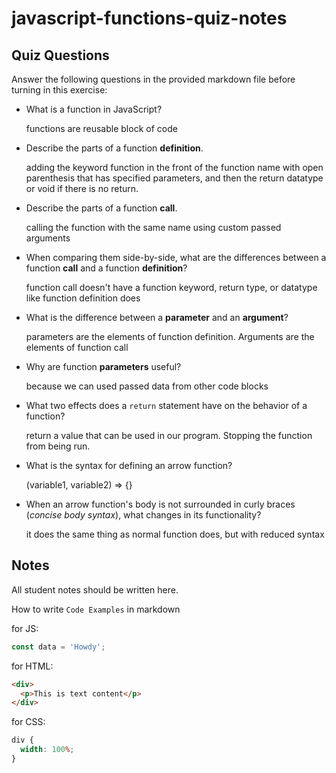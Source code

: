 # javascript-functions-quiz-notes

## Quiz Questions

Answer the following questions in the provided markdown file before turning in this exercise:

- What is a function in JavaScript?

  functions are reusable block of code

- Describe the parts of a function **definition**.

  adding the keyword function in the front of the function name with open parenthesis that has specified parameters, and
  then the return datatype or void if there is no return.

- Describe the parts of a function **call**.

  calling the function with the same name using custom passed arguments

- When comparing them side-by-side, what are the differences between a function **call** and a function **definition**?

  function call doesn't have a function keyword, return type, or datatype like function definition does

- What is the difference between a **parameter** and an **argument**?

  parameters are the elements of function definition. Arguments are the elements of function call

- Why are function **parameters** useful?

  because we can used passed data from other code blocks

- What two effects does a `return` statement have on the behavior of a function?

  return a value that can be used in our program. Stopping the function from
  being run.

- What is the syntax for defining an arrow function?

  (variable1, variable2) => {}

- When an arrow function's body is not surrounded in curly braces (_concise body syntax_), what changes in its functionality?

  it does the same thing as normal function does, but with reduced syntax

## Notes

All student notes should be written here.

How to write `Code Examples` in markdown

for JS:

```javascript
const data = 'Howdy';
```

for HTML:

```html
<div>
  <p>This is text content</p>
</div>
```

for CSS:

```css
div {
  width: 100%;
}
```
